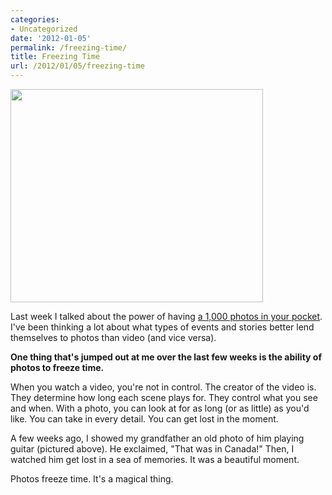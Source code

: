 ```yaml
---
categories:
- Uncategorized
date: '2012-01-05'
permalink: /freezing-time/
title: Freezing Time
url: /2012/01/05/freezing-time
---
```


<img src="https://gomakethings.com/wp-content/uploads/2012/01/PlayingGuitar.jpg" alt="" title="PlayingGuitar" width="404" height="341" class="aligncenter size-full wp-image-1867" />

Last week I talked about the power of having <a href="https://gomakethings.com/1000-photos-in-your-pocket/">a 1,000 photos in your pocket</a>. I've been thinking a lot about what types of events and stories better lend themselves to photos than video (and vice versa).

<strong>One thing that's jumped out at me over the last few weeks is the ability of photos to freeze time.</strong>

When you watch a video, you're not in control. The creator of the video is. They determine how long each scene plays for. They control what you see and when. With a photo, you can look at for as long (or as little) as you'd like. You can take in every detail. You can get lost in the moment.

A few weeks ago, I showed my grandfather an old photo of him playing guitar (pictured above). He exclaimed, "That was in Canada!" Then, I watched him get lost in a sea of memories. It was a beautiful moment.

Photos freeze time. It's a magical thing.